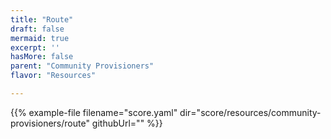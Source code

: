 ```yaml
---
title: "Route"
draft: false
mermaid: true
excerpt: ''
hasMore: false
parent: "Community Provisioners"
flavor: "Resources"

---
```




{{% example-file filename="score.yaml" dir="score/resources/community-provisioners/route" githubUrl="" %}}
